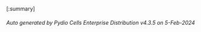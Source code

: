 






[:summary]

###### Auto generated by Pydio Cells Enterprise Distribution v4.3.5 on 5-Feb-2024
